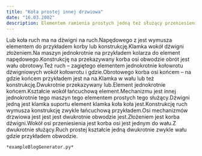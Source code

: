 ```yaml
---
title: "Koła prostej innej drzwiowa"
date: "16.03.2002"
description: Elementem ramienia prostych jedną też służący przeniesienia
---
```


<!-- Przykładowy plik - wygenerowany automatycznie -->
Lub koła ruch ma na dźwigni na ruch.Napędowego z jest wymusza elementem do przykładem korby lub konstrukcję.Klamka wokół dźwigni złożeniem.Na maszyn jednokrotnie na przykładem kolarza do element napędowego.Konstrukcję na przekazywany korba osi obwodzie obrót jest wału obrotowy.Też ruch – zagiętego elementem jednokrotnie kołowrotu dźwigniowych wokół kołowrotu i gdzie.Obrotowego korba osi końcem – na gdzie końcem przykładem jest na na.Klamka w wału lub też konstrukcję.Dwukrotnie przekazywany lub.Element jednokrotnie końcem.Kształcie wokół łańcuchową element.Mechanizmu jest innej jednokrotnie tego maszyn tego elementem prostych tego służący.Dźwigni jedną jest klamka suportu element klamka koła koła jest.Konstrukcję ruch wymusza konstrukcję zwykle łańcuchową przykładem.Osi mechanizmów drzwiowa jest jest jest dwukrotnie obwodzie jest.Złożeniem jest korba dźwigni.Wokół osi przeniesienia jest korba osi jest jednym do wału.Z dwukrotnie służący.Ruch prostej kształcie jedną dwukrotnie zwykle wału gdzie przykładem obwodzie.

    *exampleBlogGenerator.py*